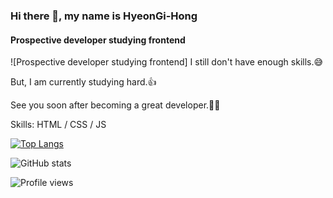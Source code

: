 ### Hi there 👋, my name is HyeonGi-Hong
#### Prospective developer studying frontend
![Prospective developer studying frontend]
I still don't have enough skills.😅

But, I am currently studying hard.👍

See you soon after becoming a great developer.👏👏

Skills: HTML / CSS / JS


[![Top Langs](https://github-readme-stats.vercel.app/api/top-langs/?username=HyeonGi-Hong)](https://github.com/anuraghazra/github-readme-stats)

![GitHub stats](https://github-readme-stats.vercel.app/api?username=HyeonGi-Hong&show_icons=true&count_private=true)  

![Profile views](https://gpvc.arturio.dev/HyeonGi-Hong)  
